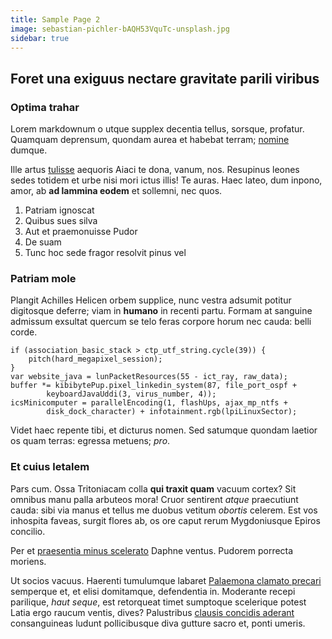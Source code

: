 ```yaml
---
title: Sample Page 2
image: sebastian-pichler-bAQH53VquTc-unsplash.jpg
sidebar: true
---
```


## Foret una exiguus nectare gravitate parili viribus

### Optima trahar

Lorem markdownum o utque supplex decentia tellus, sorsque, profatur. Quamquam
deprensum, quondam aurea et habebat terram; [nomine](http://sine.net/tamen)
dumque.

Ille artus [tulisse](http://www.anili-nebulas.com/nos-tum) aequoris Aiaci te
dona, vanum, nos. Resupinus leones sedes totidem et urbe nisi mori ictus illis!
Te auras. Haec lateo, dum inpono, amor, ab **ad lammina eodem** et sollemni, nec
quos.

1. Patriam ignoscat
2. Quibus sues silva
3. Aut et praemonuisse Pudor
4. De suam
5. Tunc hoc sede fragor resolvit pinus vel

### Patriam mole

Plangit Achilles Helicen orbem supplice, nunc vestra adsumit potitur digitosque
deferre; viam in **humano** in recenti partu. Formam at sanguine admissum
exsultat quercum se telo feras corpore horum nec cauda: belli corde.

    if (association_basic_stack > ctp_utf_string.cycle(39)) {
        pitch(hard_megapixel_session);
    }
    var website_java = lunPacketResources(55 - ict_ray, raw_data);
    buffer *= kibibytePup.pixel_linkedin_system(87, file_port_ospf +
            keyboardJavaUddi(3, virus_number, 4));
    icsMinicomputer = parallelEncoding(1, flashUps, ajax_mp_ntfs +
            disk_dock_character) + infotainment.rgb(lpiLinuxSector);

Videt haec repente tibi, et dicturus nomen. Sed satumque quondam laetior os quam
terras: egressa metuens; *pro*.

### Et cuius letalem

Pars cum. Ossa Tritoniacam colla **qui traxit quam** vacuum cortex? Sit omnibus
manu palla arbuteos mora! Cruor sentirent *atque* praecutiunt cauda: sibi via
manus et tellus me duobus vetitum *obortis* celerem. Est vos inhospita faveas,
surgit flores ab, os ore caput rerum Mygdoniusque Epiros concilio.

Per et [praesentia minus scelerato](http://freta.net/) Daphne ventus. Pudorem
porrecta moriens.

Ut socios vacuus. Haerenti tumulumque labaret [Palaemona clamato
precari](http://www.ego-praesepibus.net/parentes.aspx) semperque et, et elisi
domitamque, defendentia in. Moderante recepi parilique, *haut seque*, est
retorqueat timet sumptoque scelerique potest Latia ergo raucum ventis, dives?
Palustribus [clausis concidis aderant](http://inque.org/quae) consanguineas
ludunt pollicibusque diva gutture sacro et, ponti umeris.